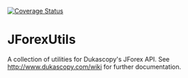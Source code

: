 [![Coverage Status](https://coveralls.io/repos/github/juxeii/JForexUtils/badge.svg?branch=master)](https://coveralls.io/github/juxeii/JForexUtils?branch=master)


JForexUtils
===========

A collection of utilities for Dukascopy's JForex API.
See http://www.dukascopy.com/wiki for further documentation.
